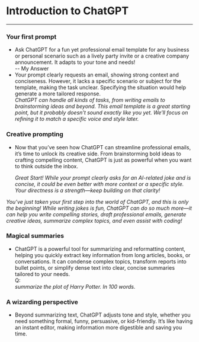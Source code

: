 # Introduction to ChatGPT
---
### Your first prompt
* Ask ChatGPT for a fun yet professional email template for any business or personal scenario such as a lively party invite or a creative company announcement. It adapts to your tone and needs!   
-- My Answer
* Your prompt clearly requests an email, showing strong context and conciseness. However, it lacks a specific scenario or subject for the template, making the task unclear. Specifying the situation would help generate a more tailored response.   
*ChatGPT can handle all kinds of tasks, from writing emails to brainstorming ideas and beyond. This email template is a great starting point, but it probably doesn’t sound exactly like you yet. We’ll focus on refining it to match a specific voice and style later.*
  
### Creative prompting
* Now that you’ve seen how ChatGPT can streamline professional emails, it’s time to unlock its creative side. From brainstorming bold ideas to crafting compelling content, ChatGPT is just as powerful when you want to think outside the inbox.
  
   *Great Start! While your prompt clearly asks for an AI-related joke and is concise, it could be even better with more context or a specific style. Your directness is a strength—keep building on that clarity!*
  
*You’ve just taken your first step into the world of ChatGPT, and this is only the beginning! While writing jokes is fun, ChatGPT can do so much more—it can help you write compelling stories, draft professional emails, generate creative ideas, summarize complex topics, and even assist with coding!*


### Magical summaries
* ChatGPT is a powerful tool for summarizing and reformatting content, helping you quickly extract key information from long articles, books, or conversations. It can condense complex topics, transform reports into bullet points, or simplify dense text into clear, concise summaries tailored to your needs.    
Q:   
*summarize the plot of Harry Potter. In 100 words.*


### A wizarding perspective
* Beyond summarizing text, ChatGPT adjusts tone and style, whether you need something formal, funny, persuasive, or kid-friendly. It’s like having an instant editor, making information more digestible and saving you time.




